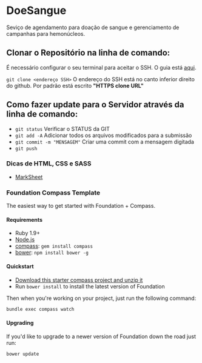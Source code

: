 # DoeSangue
Seviço de agendamento para doação de sangue e gerenciamento de campanhas para hemonúcleos.

## Clonar o Repositório na linha de comando:
  É necessário configurar o seu terminal para aceitar o SSH. O guia está [aqui](https://help.github.com/articles/which-remote-url-should-i-use/).
  
  `git clone <endereço SSH>`
  O endereço do SSH está no canto inferior direito do github. Por padrão está escrito **"HTTPS clone URL"**

## Como fazer update para o Servidor através da linha de comando:
  * `git status` Verificar o STATUS da GIT
  * `git add -A` Adicionar todos os arquivos modificados para a submissão
  * `git commit -m "MENSAGEM"` Criar uma commit com a mensagem digitada
  * `git push`

### Dicas de HTML, CSS e SASS
  * [MarkSheet](http://marksheet.io/)



### Foundation Compass Template

The easiest way to get started with Foundation + Compass.

#### Requirements

  * Ruby 1.9+
  * [Node.js](http://nodejs.org)
  * [compass](http://compass-style.org/): `gem install compass`
  * [bower](http://bower.io): `npm install bower -g`

#### Quickstart

  * [Download this starter compass project and unzip it](https://github.com/zurb/foundation-compass-template/archive/master.zip)
  * Run `bower install` to install the latest version of Foundation
  
Then when you're working on your project, just run the following command:

```bash
bundle exec compass watch
```

#### Upgrading

If you'd like to upgrade to a newer version of Foundation down the road just run:

```bash
bower update
```
